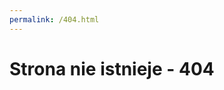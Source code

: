 ```yaml
---
permalink: /404.html
---
```


<h1 class="display-4 lh-1  text-center">Strona nie istnieje - 404</h1>
